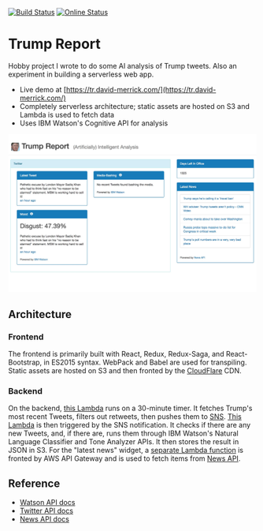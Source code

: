 [![Build Status](https://travis-ci.org/davidmerrick/trump-report.svg?branch=master)](https://travis-ci.org/davidmerrick/trump-report)
[![Online Status](https://tr.david-merrick.com)](https://img.shields.io/badge/status-online-brightgreen.svg)

# Trump Report

Hobby project I wrote to do some AI analysis of Trump tweets. Also an experiment in building a serverless web app.

* Live demo at [https://tr.david-merrick.com/](https://tr.david-merrick.com/)
* Completely serverless architecture; static assets are hosted on S3 and Lambda is used to fetch data
* Uses IBM Watson's Cognitive API for analysis

![](img/screenshot.jpg)

## Architecture

### Frontend

The frontend is primarily built with React, Redux, Redux-Saga, and React-Bootstrap, in ES2015 syntax. WebPack and Babel are used for transpiling. Static assets are hosted on S3 and then fronted by the [CloudFlare](https://www.cloudflare.com/) CDN.

### Backend

On the backend, [this Lambda](https://github.com/davidmerrick/lambda-tweets-sns) runs on a 30-minute timer. It fetches Trump's most recent Tweets, filters out retweets, then pushes them to [SNS](https://aws.amazon.com/sns/). [This Lambda](https://github.com/davidmerrick/lambda-classify-tweets-s3) is then triggered by the SNS notification. It checks if there are any new Tweets, and, if there are, runs them through IBM Watson's Natural Language Classifier and Tone Analyzer APIs. It then stores the result in JSON in S3. For the "latest news" widget, a [separate Lambda function](https://github.com/davidmerrick/lambda-get-news) is fronted by AWS API Gateway and is used to fetch items from [News API](https://newsapi.org/).

## Reference

* [Watson API docs](https://www.ibm.com/watson/developercloud/doc/index.html)
* [Twitter API docs](https://dev.twitter.com/rest/public)
* [News API docs](https://newsapi.org/#sources)
